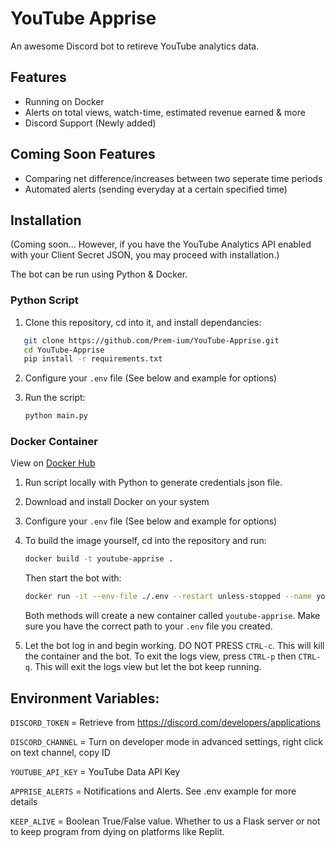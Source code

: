 # YouTube Apprise
An awesome Discord bot to retireve YouTube analytics data.

## Features
- Running on Docker
- Alerts on total views, watch-time, estimated revenue earned & more
- Discord Support (Newly added)

## Coming Soon Features
- Comparing net difference/increases between two seperate time periods
- Automated alerts (sending everyday at a certain specified time)

## Installation
(Coming soon... However, if you have the YouTube Analytics API enabled with your Client Secret JSON, you may proceed with installation.)

The bot can be run using Python & Docker.
### Python Script
1. Clone this repository, cd into it, and install dependancies:
```sh
   git clone https://github.com/Prem-ium/YouTube-Apprise.git
   cd YouTube-Apprise
   pip install -r requirements.txt
   ```
2. Configure your `.env` file (See below and example for options)
3. Run the script:

    ```sh
    python main.py
   ```
### Docker Container
View on [Docker Hub](https://hub.docker.com/repository/docker/sazn/youtube-apprise)
1. Run script locally with Python to generate credentials json file.
2. Download and install Docker on your system
3. Configure your `.env` file (See below and example for options)
4. To build the image yourself, cd into the repository and run:
   ```sh
   docker build -t youtube-apprise .
   ```
   Then start the bot with:
   ```sh
   docker run -it --env-file ./.env --restart unless-stopped --name youtube-apprise youtube-apprise
   ```
   Both methods will create a new container called `youtube-apprise`. Make sure you have the correct path to your `.env` file you created.

5. Let the bot log in and begin working. DO NOT PRESS `CTRL-c`. This will kill the container and the bot. To exit the logs view, press `CTRL-p` then `CTRL-q`. This will exit the logs view but let the bot keep running.


## Environment Variables:
`DISCORD_TOKEN` = Retrieve from https://discord.com/developers/applications

`DISCORD_CHANNEL` = Turn on developer mode in advanced settings, right click on text channel, copy ID

`YOUTUBE_API_KEY` = YouTube Data API Key

`APPRISE_ALERTS` = Notifications and Alerts. See .env example for more details

`KEEP_ALIVE` = Boolean True/False value. Whether to us a Flask server or not to keep program from dying on platforms like Replit.

